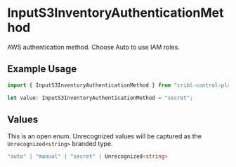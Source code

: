 # InputS3InventoryAuthenticationMethod

AWS authentication method. Choose Auto to use IAM roles.

## Example Usage

```typescript
import { InputS3InventoryAuthenticationMethod } from "cribl-control-plane/models";

let value: InputS3InventoryAuthenticationMethod = "secret";
```

## Values

This is an open enum. Unrecognized values will be captured as the `Unrecognized<string>` branded type.

```typescript
"auto" | "manual" | "secret" | Unrecognized<string>
```